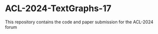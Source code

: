 # ACL-2024-TextGraphs-17
This repository contains the code and paper submission for the ACL-2024 forum 
